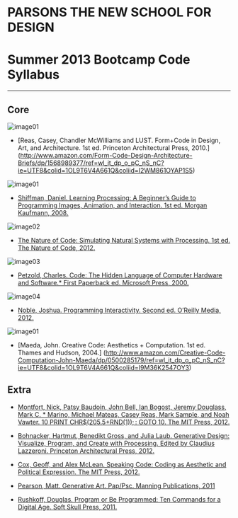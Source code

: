 # PARSONS THE NEW SCHOOL FOR DESIGN
# Summer 2013 Bootcamp Code Syllabus
-------------------------------------------------------------------

## Core

![image01](http://ecx.images-amazon.com/images/I/511-bsH1xaL._BO2,204,203,200_PIsitb-sticker-arrow-click,TopRight,35,-76_SX285_SY380_CR,0,0,285,380_SH20_OU01_.jpg)

* [Reas, Casey, Chandler McWilliams and LUST. Form+Code in Design, Art, and Architecture. 1st ed. Princeton Architectural Press, 2010.] (http://www.amazon.com/Form-Code-Design-Architecture-Briefs/dp/1568989377/ref=wl_it_dp_o_pC_nS_nC?ie=UTF8&colid=1OL9T6V4A661Q&coliid=I2WM861OYAP1S5)

![image01](http://ecx.images-amazon.com/images/I/51jXm1-1nkL._BO2,204,203,200_PIsitb-sticker-arrow-click,TopRight,35,-76_AA300_SH20_OU01_.jpg)

* [Shiffman, Daniel. Learning Processing: A Beginner’s Guide to Programming Images, Animation, and Interaction. 1st ed. Morgan Kaufmann, 2008.](http://www.amazon.com/Learning-Processing-Beginners-Programming-Interaction/dp/0123736021/ref=sr_1_1?ie=UTF8&qid=1367172255&sr=8-1&keywords=learning+processing)

![image02](http://ecx.images-amazon.com/images/I/41CMjsHNB3L._BO2,204,203,200_PIsitb-sticker-arrow-click,TopRight,35,-76_AA300_SH20_OU01_.jpg)

* [The Nature of Code: Simulating Natural Systems with Processing. 1st ed. The Nature of Code, 2012.](http://www.amazon.com/Nature-Code-Simulating-Natural-Processing/dp/0985930802/ref=sr_1_1?s=books&ie=UTF8&qid=1367172281&sr=1-1&keywords=nature+of+code)

![image03](http://ecx.images-amazon.com/images/I/31DR-p2%2B1fL._BO2,204,203,200_PIsitb-sticker-arrow-click,TopRight,35,-76_AA300_SH20_OU01_.jpg)

* [Petzold, Charles. Code: The Hidden Language of Computer Hardware and Software.*  First Paperback ed. Microsoft Press, 2000.](http://www.amazon.com/Code-Language-Computer-Hardware-Software/dp/0735611319/ref=sr_1_2?s=books&ie=UTF8&qid=1367172299&sr=1-2&keywords=code)

![image04](http://ecx.images-amazon.com/images/I/51vRfBlHuWL._BO2,204,203,200_PIsitb-sticker-arrow-click,TopRight,35,-76_AA300_SH20_OU01_.jpg)

* [Noble, Joshua. Programming Interactivity. Second ed. O’Reilly Media, 2012.](http://www.amazon.com/Programming-Interactivity-Joshua-Noble/dp/144931144X/ref=sr_1_1?s=books&ie=UTF8&qid=1367172312&sr=1-1&keywords=programming+interactivity)

![image01](http://ecx.images-amazon.com/images/I/7105kfaiIxL._SX285_.jpg)

* [Maeda, John. Creative Code: Aesthetics + Computation. 1st ed. Thames and Hudson, 2004.] (http://www.amazon.com/Creative-Code-Computation-John-Maeda/dp/0500285179/ref=wl_it_dp_o_pC_nS_nC?ie=UTF8&colid=1OL9T6V4A661Q&coliid=I9M36K2547OY3) 


## Extra

* [Montfort, Nick, Patsy Baudoin, John Bell, Ian Bogost, Jeremy Douglass, Mark C. * Marino, Michael Mateas, Casey Reas, Mark Sample, and Noah Vawter. 10 PRINT CHR$(205.5+RND(1)); : GOTO 10. The MIT Press, 2012.](http://www.amazon.com/10-PRINT-CHR-205-5-RND/dp/0262018462/ref=sr_1_1?s=books&ie=UTF8&qid=1367172344&sr=1-1&keywords=10+print)

* [Bohnacker, Hartmut, Benedikt Gross, and Julia Laub. Generative Design: Visualize, Program, and Create with Processing. Edited by Claudius Lazzeroni. Princeton Architectural Press, 2012.](http://www.amazon.com/Generative-Design-Visualize-Program-Processing/dp/1616890770/ref=sr_1_1?s=books&ie=UTF8&qid=1367172364&sr=1-1&keywords=generative+design)

* [Cox, Geoff, and Alex McLean. Speaking Code: Coding as Aesthetic and Political Expression. The MIT Press, 2012.](http://www.amazon.com/Speaking-Code-Aesthetic-Political-Expression/dp/0262018365/ref=sr_1_1?s=books&ie=UTF8&qid=1367172390&sr=1-1&keywords=speaking+code)

* [Pearson, Matt. Generative Art. Pap/Psc. Manning Publications, 2011](http://www.amazon.com/Generative-Art-Matt-Pearson/dp/1935182625/ref=sr_1_2?s=books&ie=UTF8&qid=1367172364&sr=1-2&keywords=generative+design)

* [Rushkoff, Douglas. Program or Be Programmed: Ten Commands for a Digital Age. Soft Skull Press, 2011.](http://www.amazon.com/Program-Be-Programmed-Commands-Digital/dp/159376426X/ref=sr_1_1?s=books&ie=UTF8&qid=1367172430&sr=1-1&keywords=Program+or+Be+Programmed)
